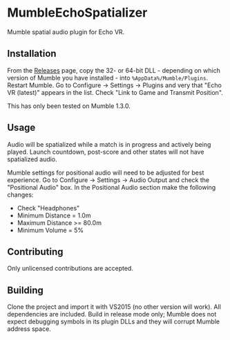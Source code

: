 MumbleEchoSpatializer
=====================

Mumble spatial audio plugin for Echo VR.

Installation
------------
From the [Releases](https://github.com/qlyoung/MumbleEchoSpatializer/releases)
page, copy the 32- or 64-bit DLL - depending on which version of Mumble you
have installed - into `%AppData%/Mumble/Plugins`. Restart Mumble. Go to
Configure -> Settings -> Plugins and very that "Echo VR (latest)" appears in
the list. Check "Link to Game and Transmit Position".

This has only been tested on Mumble 1.3.0.

Usage
-----
Audio will be spatialized while a match is in progress and actively being
played. Launch countdown, post-score and other states will not have spatialized
audio.

Mumble settings for positional audio will need to be adjusted for best
experience. Go to Configure -> Settings -> Audio Output and check the
"Positional Audio" box. In the Positional Audio section make the following
changes:

- Check "Headphones"
- Minimum Distance = 1.0m
- Maximum Distance >= 80.0m
- Minimum Volume = 5%


Contributing
------------
Only unlicensed contributions are accepted.


Building
--------
Clone the project and import it with VS2015 (no other version will work). All
dependencies are included. Build in release mode only; Mumble does not expect
debugging symbols in its plugin DLLs and they will corrupt Mumble address
space.
